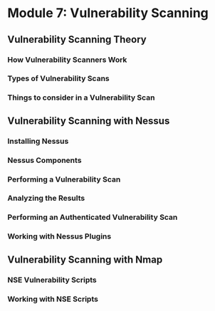# Module 7: Vulnerability Scanning

## Vulnerability Scanning Theory

### How Vulnerability Scanners Work

### Types of Vulnerability Scans

### Things to consider in a Vulnerability Scan

## Vulnerability Scanning with Nessus

### Installing Nessus

### Nessus Components

### Performing a Vulnerability Scan

### Analyzing the Results

### Performing an Authenticated Vulnerability Scan

### Working with Nessus Plugins

## Vulnerability Scanning with Nmap

### NSE Vulnerability Scripts

### Working with NSE Scripts
